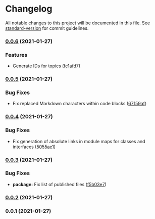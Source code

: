 # Changelog

All notable changes to this project will be documented in this file. See [standard-version](https://github.com/conventional-changelog/standard-version) for commit guidelines.

### [0.0.6](https://github.com/fliegwerk/fliegdoc-dita-theme/compare/v0.0.5...v0.0.6) (2021-01-27)

### Features

- Generate IDs for topics ([fc1afd7](https://github.com/fliegwerk/fliegdoc-dita-theme/commit/fc1afd70549d82c47f40a04c11aaf02a162e7d06))

### [0.0.5](https://github.com/fliegwerk/fliegdoc-dita-theme/compare/v0.0.4...v0.0.5) (2021-01-27)

### Bug Fixes

- Fix replaced Markdown characters within code blocks ([67159af](https://github.com/fliegwerk/fliegdoc-dita-theme/commit/67159af3408ea877c11bb163ccd9830a6c34c0be))

### [0.0.4](https://github.com/fliegwerk/fliegdoc-dita-theme/compare/v0.0.3...v0.0.4) (2021-01-27)

### Bug Fixes

- Fix generation of absolute links in module maps for classes and interfaces ([5055ae1](https://github.com/fliegwerk/fliegdoc-dita-theme/commit/5055ae12fadea1b7ae4da0d01822e8f6c0211510))

### [0.0.3](https://github.com/fliegwerk/fliegdoc-dita-theme/compare/v0.0.2...v0.0.3) (2021-01-27)

### Bug Fixes

- **package:** Fix list of published files ([f5b03e7](https://github.com/fliegwerk/fliegdoc-dita-theme/commit/f5b03e7a5a71bdc0c7e0777334a6d5709c29f55c))

### [0.0.2](https://github.com/fliegwerk/fliegdoc-dita-theme/compare/v0.0.1...v0.0.2) (2021-01-27)

### 0.0.1 (2021-01-27)
